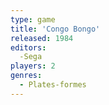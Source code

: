 ```yaml
---
type: game
title: 'Congo Bongo'
released: 1984
editors: 
  -Sega
players: 2
genres:
  - Plates-formes
---
```

